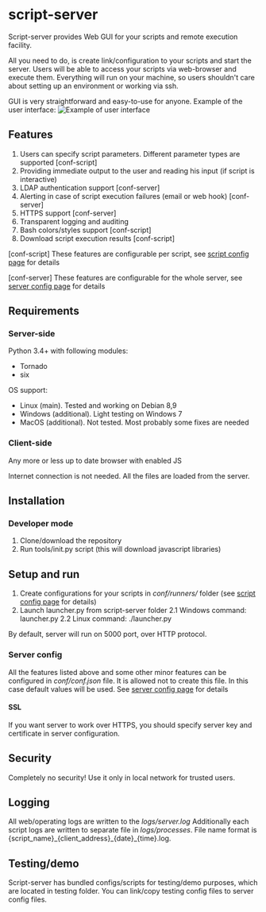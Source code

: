 # script-server
Script-server provides Web GUI for your scripts and remote execution facility. 

All you need to do, is create link/configuration to your scripts and start the server. Users will be able to access your scripts via web-browser and execute them. 
Everything will run on your machine, so users shouldn't care about setting up an environment or working via ssh.


GUI is very straightforward and easy-to-use for anyone. Example of the user interface:
![Example of user interface](https://cloud.githubusercontent.com/assets/1275813/26519407/f0318706-42c0-11e7-8328-34ded505839c.png)

## Features
1. Users can specify script parameters. Different parameter types are supported [conf-script]
2. Providing immediate output to the user and reading his input (if script is interactive)
3. LDAP authentication support [conf-server]
4. Alerting in case of script execution failures (email or web hook) [conf-server]
5. HTTPS support [conf-server]
6. Transparent logging and auditing
7. Bash colors/styles support [conf-script]
8. Download script execution results [conf-script]

[conf-script] These features are configurable per script, see [script config page](https://github.com/bugy/script-server/wiki/Script-config) for details

[conf-server] These features are configurable for the whole server, see [server config page](https://github.com/bugy/script-server/wiki/Server-config) for details

## Requirements
### Server-side
Python 3.4+ with following modules:
* Tornado
* six

OS support:
- Linux (main). Tested and working on Debian 8,9
- Windows (additional). Light testing on Windows 7
- MacOS (additional). Not tested. Most probably some fixes are needed

### Client-side
Any more or less up to date browser with enabled JS

Internet connection is not needed. All the files are loaded from the server.

## Installation
### Developer mode
1. Clone/download the repository
2. Run tools/init.py script (this will download javascript libraries)

## Setup and run
1. Create configurations for your scripts in *conf/runners/* folder (see [script config page](https://github.com/bugy/script-server/wiki/Script-config) for details)
2. Launch launcher.py from script-server folder
2.1 Windows command: launcher.py
2.2 Linux command: ./launcher.py

By default, server will run on 5000 port, over HTTP protocol.

### Server config
All the features listed above and some other minor features can be configured in *conf/conf.json* file. 
It is allowed not to create this file. In this case default values will be used.
See [server config page](https://github.com/bugy/script-server/wiki/Server-config) for details

#### SSL 
If you want server to work over HTTPS, you should specify server key and certificate in server configuration.

## Security
Completely no security! Use it only in local network for trusted users. 

## Logging
All web/operating logs are written to the *logs/server.log*
Additionally each script logs are written to separate file in *logs/processes*. File name format is {script\_name}\_{client\_address}\_{date}\_{time}.log. 

## Testing/demo
Script-server has bundled configs/scripts for testing/demo purposes, which are located in testing folder. You can link/copy testing config files to server config files.
